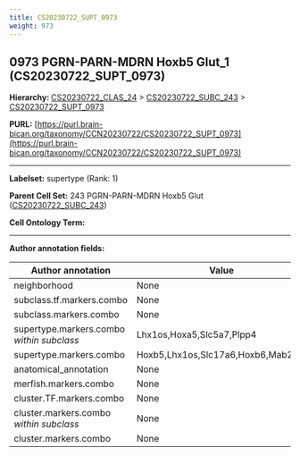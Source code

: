```yaml
---
title: CS20230722_SUPT_0973
weight: 973
---
```

## 0973 PGRN-PARN-MDRN Hoxb5 Glut_1 (CS20230722_SUPT_0973)
<b>Hierarchy: </b>
[CS20230722_CLAS_24](../CS20230722_CLAS_24) >
[CS20230722_SUBC_243](../CS20230722_SUBC_243) >
[CS20230722_SUPT_0973](../CS20230722_SUPT_0973)

**PURL:** [https://purl.brain-bican.org/taxonomy/CCN20230722/CS20230722_SUPT_0973](https://purl.brain-bican.org/taxonomy/CCN20230722/CS20230722_SUPT_0973)

---


**Labelset:** supertype (Rank: 1)

**Parent Cell Set:** 243 PGRN-PARN-MDRN Hoxb5 Glut ([CS20230722_SUBC_243](../CS20230722_SUBC_243))



**Cell Ontology Term:** 

[MARKER GENES.]: #


---

[TRANSFERRED ANNOTATIONS.]: #


[AUTHOR ANNOTATION FIELDS.]: #


**Author annotation fields:**

| Author annotation | Value |
|-------------------|-------|
|neighborhood|None|
|subclass.tf.markers.combo|None|
|subclass.markers.combo|None|
|supertype.markers.combo _within subclass_|Lhx1os,Hoxa5,Slc5a7,Plpp4|
|supertype.markers.combo|Hoxb5,Lhx1os,Slc17a6,Hoxb6,Mab21l2|
|anatomical_annotation|None|
|merfish.markers.combo|None|
|cluster.TF.markers.combo|None|
|cluster.markers.combo _within subclass_|None|
|cluster.markers.combo|None|

